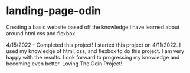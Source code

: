 # landing-page-odin

Creating a basic website based off the knowledge I have learned about around html css and flexbox.

4/15/2022 - Completed this project! I started this project on 4/11/2022. I used my knowledge of html, css, and flexbox to do this project. I am very happy with the results. Look forward to progressing my knowledge and becoming even better. Loving The Odin Project!
